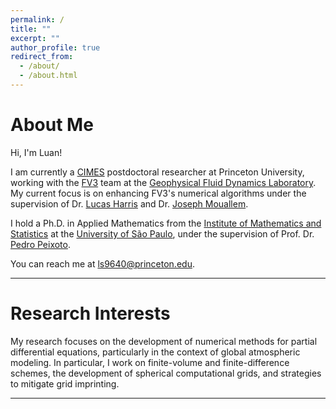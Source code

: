 ```yaml
---
permalink: /
title: ""
excerpt: ""
author_profile: true
redirect_from: 
  - /about/
  - /about.html
---
```


About Me
============
Hi, I'm Luan!

I am currently a [CIMES](https://cimes.princeton.edu/) postdoctoral researcher at Princeton University, working with the [FV3](https://www.gfdl.noaa.gov/fv3/) team at the [Geophysical Fluid Dynamics Laboratory](https://www.gfdl.noaa.gov/). 
My current focus is on enhancing FV3's numerical algorithms under the supervision of Dr. [Lucas Harris](https://www.gfdl.noaa.gov/lucas-harris-homepage/) and Dr. [Joseph Mouallem](https://www.gfdl.noaa.gov/joseph-mouallem/).

I hold a Ph.D. in Applied Mathematics from the [Institute of Mathematics and Statistics](https://www.ime.usp.br/) at the [University of São Paulo](https://www.usp.br), under the supervision of Prof. Dr. [Pedro Peixoto](https://www.ime.usp.br/~pedrosp/).

You can reach me at <a href="mailto:ls9640@princeton.edu">ls9640@princeton.edu</a>.

---

Research Interests
============
My research focuses on the development of numerical methods for partial differential equations, particularly in the context of global atmospheric modeling.
 In particular, I work on finite-volume and finite-difference schemes, the development of spherical computational grids, and strategies to mitigate grid imprinting.


---
